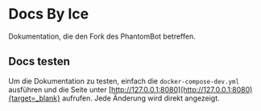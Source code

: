 # Docs By Ice

Dokumentation, die den Fork des PhantomBot betreffen.

## Docs testen

Um die Dokumentation zu testen, einfach die ```docker-compose-dev.yml``` ausführen
und die Seite unter [http://127.0.0.1:8080](http://127.0.0.1:8080){target=_blank} aufrufen. Jede Änderung wird direkt angezeigt.